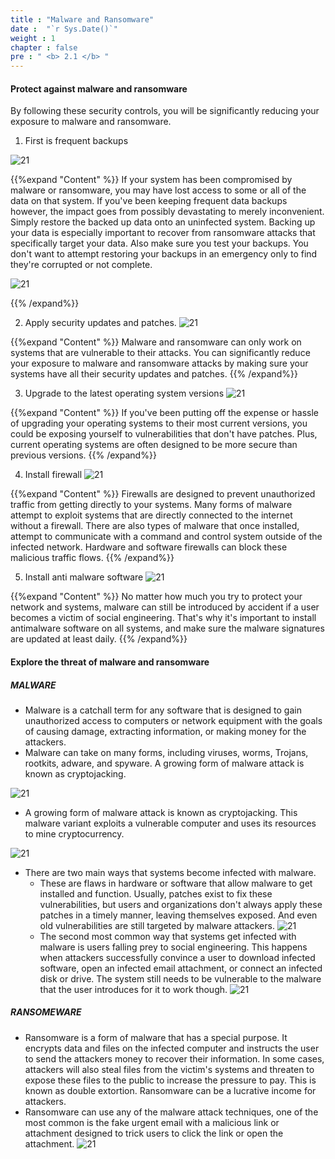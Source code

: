 ```yaml
---
title : "Malware and Ransomware"
date :  "`r Sys.Date()`" 
weight : 1
chapter : false
pre : " <b> 2.1 </b> "
---
```


#### Protect against malware and ransomware

By following these security controls, you will be significantly reducing your exposure to malware and ransomware.

1. First is frequent backups 

![21][6]

{{%expand "Content" %}}
If your system has been compromised by malware or ransomware, you may have lost access to some or all of the data on that system. If you've been keeping frequent data backups however, the impact goes from possibly devastating to merely inconvenient. Simply restore the backed up data onto an uninfected system. Backing up your data is especially important to recover from ransomware attacks that specifically target your data. Also make sure you test your backups. You don't want to attempt restoring your backups in an emergency only to find they're corrupted or not complete. 

![21](/secu/images/2/21/6.png?featherlight=false&width=50pc)

{{% /expand%}}

2. Apply security updates and patches.  ![21][7]

{{%expand "Content" %}}
Malware and ransomware can only work on systems that are vulnerable to their attacks. You can significantly reduce your exposure to malware and ransomware attacks by making sure your systems have all their security updates and patches.
{{% /expand%}}

3. Upgrade to the latest operating system versions  ![21][8]

{{%expand "Content" %}}
 If you've been putting off the expense or hassle of upgrading your operating systems to their most current versions, you could be exposing yourself to vulnerabilities that don't have patches.  Plus, current operating systems are often designed to be more secure than previous versions. 
{{% /expand%}}

4. Install firewall  ![21][9]

{{%expand "Content" %}}
Firewalls are designed to prevent unauthorized traffic from getting directly to your systems. Many forms of malware attempt to exploit systems that are directly connected to the internet without a firewall. There are also types of malware that once installed, attempt to communicate with a command and control system outside of the infected network. Hardware and software firewalls can block these malicious traffic flows.
{{% /expand%}}

5. Install anti malware software ![21][10]

{{%expand "Content" %}}
No matter how much you try to protect your network and systems, malware can still be introduced by accident if a user becomes a victim of social engineering. That's why it's important to install antimalware software on all systems, and make sure the malware signatures are updated at least daily.
{{% /expand%}}

#### Explore the threat of malware and ransomware

##### MALWARE

- Malware is a catchall term for any software that is designed to gain unauthorized access to computers or network equipment with the goals of causing damage, extracting information, or making money for the attackers.
- Malware can take on many forms, including viruses, worms, Trojans, rootkits, adware, and spyware. A growing form of malware attack is known as cryptojacking.

![21][1]

- A growing form of malware attack is known as cryptojacking. This malware variant exploits a vulnerable computer and uses its resources to mine cryptocurrency.

![21][2]

- There are two main ways that systems become infected with malware.
  - These are flaws in hardware or software that allow malware to get installed and function. Usually, patches exist to fix these vulnerabilities, but users and organizations don't always apply these patches in a timely manner, leaving themselves exposed. And even old vulnerabilities are still targeted by malware attackers.  ![21][3]
  - The second most common way that systems get infected with malware is users falling prey to social engineering. This happens when attackers successfully convince a user to download infected software, open an infected email attachment, or connect an infected disk or drive. The system still needs to be vulnerable to the malware that the user introduces for it to work though. ![21][4]

##### RANSOMEWARE
- Ransomware is a form of malware that has a special purpose. It encrypts data and files on the infected computer and instructs the user to send the attackers money to recover their information. In some cases, attackers will also steal files from the victim's systems and threaten to expose these files to the public to increase the pressure to pay. This is known as double extortion. Ransomware can be a lucrative income for attackers.
- Ransomware can use any of the malware attack techniques, one of the most common is the fake urgent email with a malicious link or attachment designed to trick users to click the link or open the attachment. ![21][5]


[1]: /secu/images/2/21/1.png?featherlight=false&width=50pc
[2]: /secu/images/2/21/2.png?featherlight=false&width=50pc
[3]: /secu/images/2/21/3.png?featherlight=false&width=50pc
[4]: /secu/images/2/21/4.png?featherlight=false&width=50pc
[5]: /secu/images/2/21/5.png?featherlight=false&width=50pc
[6]: /secu/images/2/21/6.png?featherlight=false&width=50pc
[7]: /secu/images/2/21/7.png?featherlight=false&width=50pc
[8]: /secu/images/2/21/8.png?featherlight=false&width=50pc
[9]: /secu/images/2/21/9.png?featherlight=false&width=50pc
[10]: /secu/images/2/21/10.png?featherlight=false&width=50pc